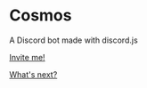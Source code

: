 # Cosmos
A Discord bot made with discord.js

[Invite me!](https://discordapp.com/oauth2/authorize?client_id=672828141743374340&scope=bot&permissions=2146958591)

[What's next?](https://github.com/jonassterud/Cosmos/projects/1)
